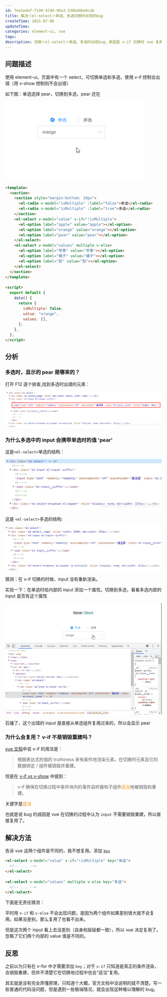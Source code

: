```yaml
---
id: 7ee1edaf-f199-47dd-96a3-330bd4be9cab
title: 解决＜el-select＞单选、多选切换时出现的bug
createTime: 2021-07-06
updateTime:
categories: element-ui, vue
tags:
description: 切换＜el-select＞单选、多选时出现bug，原因是 v-if 切换时 vue 复用了 el-select 组件内的 input。解决方法是设置 key 告知 vue 它们是不同的组件，不要复用。
---
```


## 问题描述

使用 element-ui。页面中有一个 select，可切换单选和多选，使用 v-if 控制会出错（用 v-show 控制则不会出错）

如下图：单选选择 pear，切换到多选，pear 还在

![在这里插入图片描述](../post-assets/4e3750f8-8be4-43cf-b83c-78f506c1e9da.png)

```html
<template>
  <section>
    <section style="margin-bottom: 10px">
      <el-radio v-model="isMultiple" :label="false">单选</el-radio>
      <el-radio v-model="isMultiple" :label="true">多选</el-radio>
    </section>
    <el-select v-model="value" v-if="!isMultiple">
      <el-option label="apple" value="apple"></el-option>
      <el-option label="orange" value="orange"></el-option>
      <el-option label="pear" value="pear"></el-option>
    </el-select>
    <el-select v-model="values" multiple v-else>
      <el-option label="苹果" value="苹果"></el-option>
      <el-option label="橘子" value="橘子"></el-option>
      <el-option label="梨" value="梨"></el-option>
    </el-select>
  </section>
</template>

<script>
  export default {
    data() {
      return {
        isMultiple: false,
        value: "orange",
        values: [],
      };
    },
  };
</script>
```

## 分析

### 多选时，显示的 pear 是哪来的？

打开 F12 逐个排查,找到多选时出错的元素：

![在这里插入图片描述](../post-assets/5a52cce6-ca09-41c0-b49f-60ed02b33e00.png)

### 为什么多选中的 input 会携带单选时的值 'pear'

这是`<el-select>`单选的结构：

![在这里插入图片描述](../post-assets/35d6d1b4-cf3a-43ba-ab7c-49881511c11d.png)

这是 `<el-select>`多选的结构:

![在这里插入图片描述](../post-assets/67603b59-d3fb-4a5a-ac76-e96137bbd8a6.png)

猜测：在 v-if 切换的时候，input 没有重新渲染。

实验一下：在单选时给内部的 input 添加一个属性。切换到多选，看看多选内部的 input 是否有这个属性

![在这里插入图片描述](../post-assets/ccdda795-7db9-4ad9-8e5e-b59be88ab10a.png)

石锤了，这个出错的 input 是直接从单选组件复用过来的，所以会显示 pear

### 为什么会复用？ v-if 不是销毁重建吗？

[vue 文档](https://cn.vuejs.org/v2/api/#v-if)中说 v-if 的用法是：

> 根据表达式的值的 truthiness 来有条件地渲染元素。在切换时元素及它的数据绑定 / 组件被销毁并重建。

但是在 [v-if vs v-show](https://cn.vuejs.org/v2/guide/conditional.html#v-if-vs-v-show) 中提到：

> v-if 确保在切换过程中条件块内的事件监听器和子组件<span style="color:darkorange">适当</span>地被销毁和重建。

关键字是<span style="color:darkorange">适当</span>

也就是说 bug 的成因是 vue 在切换的过程中认为 `input` 不需要销毁重建，所以直接复用了。

## 解决方法

告诉 vue 这两个组件是不同的，我不想复用。添加 [`key`](https://cn.vuejs.org/v2/api/#key)

```html
<el-select v-model="value" v-if="!isMultiple" key="单选">
  <!-- ... -->
</el-select>

<el-select v-model="values" multiple v-else key="多选">
  <!-- ... -->
</el-select>
```

下面是无责任猜测：

平时用 `v-if` 和 `v-else` 不会出现问题，是因为两个组件如果差别很大就不会复用。如果没差别，那么复用了也看不出来。

但是这次两个 input 看上去没差别（自身和层级都一致），所以 vue 决定复用了。忽略了它们两个内部的 value 值是不同的。

## 反思

之前以为只有在 v-for 中才需要添加 `key`；对于 `v-if` 只知道是真正的条件渲染，会销毁重建，但并不清楚它在切换地过程中也会“适当”复用。

其实就是没有完全弄懂原理，只知道个大概，官方文档中没说明的就不清楚。写一些普通的代码没问题，但是遇到一些极端情况，就会出现这种难以理解的 bug。
